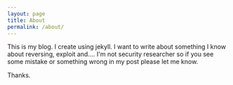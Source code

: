```yaml
---
layout: page
title: About
permalink: /about/
---
```


This is my blog. I create using jekyll. I want to write about something I know about reversing, exploit and.... I'm not security researcher so if you see some mistake or something wrong in my post please let me know.

Thanks.